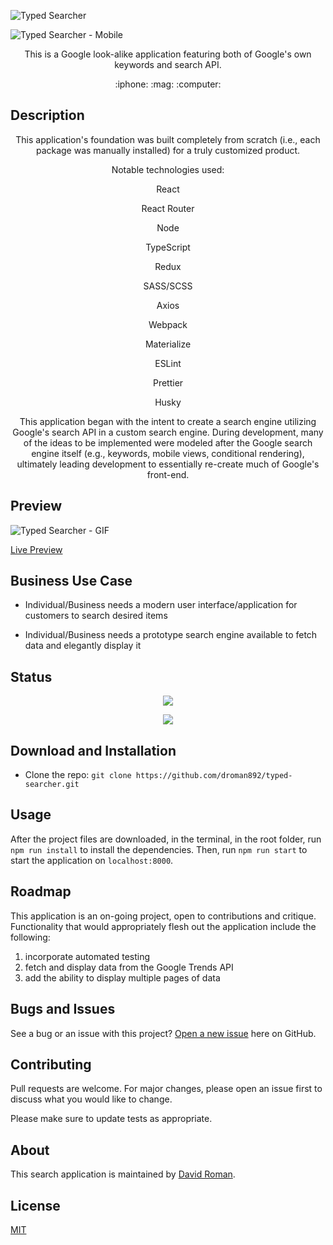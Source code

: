 ![Typed Searcher](https://user-images.githubusercontent.com/25372739/154176338-2539e28f-810b-49fe-a847-334d5fdd6aff.png)

![Typed Searcher - Mobile](https://user-images.githubusercontent.com/25372739/154176541-b52f0392-71f9-4069-856b-d1b7fb3f83d4.png)



<p align="center"> This is a Google look-alike application featuring both of Google's own keywords and search API. </p>  

<p align="center"> :iphone: :mag: :computer: </p>

## Description

<p align="center">This application's foundation was built completely from scratch (i.e., each package was manually installed) for a truly customized product.</p>

<p align="center">Notable technologies used:</p>
<p align="center">React</p>
<p align="center">React Router</p>
<p align="center">Node</p>
<p align="center">TypeScript</p>
<p align="center">Redux</p>
<p align="center">SASS/SCSS</p>
<p align="center">Axios</p>
<p align="center">Webpack</p>
<p align="center">Materialize</p>
<p align="center">ESLint</p>
<p align="center">Prettier</p>
<p align="center">Husky</p>

<p align="center"> This application began with the intent to create a search engine utilizing Google's search API in a custom search engine.  During development, many of the ideas to be implemented were modeled after the Google search engine itself (e.g., keywords, mobile views, conditional rendering), ultimately leading development to essentially re-create much of Google's front-end.</p>

## Preview

![Typed Searcher - GIF](https://user-images.githubusercontent.com/25372739/154178397-9b825b63-6849-4088-ae39-d68f1076dbe5.gif)

[Live Preview](http://david-roman.tech/typed-searcher/)

## Business Use Case

- Individual/Business needs a modern user interface/application for customers to search desired items

- Individual/Business needs a prototype search engine available to fetch data and elegantly display it

## Status

<p align="center"> <img src="https://img.shields.io/github/languages/count/droman892/typed-searcher" /> </p>

<p align="center"> <img src="https://img.shields.io/github/repo-size/droman892/typed-searcher" /> </p>

## Download and Installation

- Clone the repo: `git clone https://github.com/droman892/typed-searcher.git` 
## Usage

After the project files are downloaded, in the terminal, in the root folder, run `npm run install` to install the dependencies.  Then, run `npm run start` to start the application on `localhost:8000`.  

## Roadmap

This application is an on-going project, open to contributions and critique.  Functionality that would appropriately flesh out the application include the following:
1) incorporate automated testing
2) fetch and display data from the Google Trends API
3) add the ability to display multiple pages of data

## Bugs and Issues

See a bug or an issue with this project? [Open a new issue](https://github.com/droman892/typed-searcher/issues) here on GitHub.

## Contributing
Pull requests are welcome. For major changes, please open an issue first to discuss what you would like to change.

Please make sure to update tests as appropriate.

## About

This search application is maintained by [David Roman](https://www.linkedin.com/in/david-roman-%E2%98%85-software-engineer/).

## License

[MIT](https://choosealicense.com/licenses/mit/)